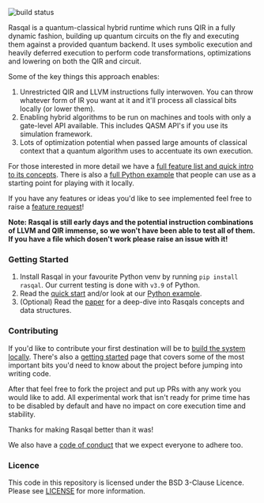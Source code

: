![build status](https://github.com/oqc-community/rasqal/actions/workflows/build.yaml/badge.svg)

Rasqal is a quantum-classical hybrid runtime which runs QIR in a fully dynamic fashion, building up quantum circuits on the fly and executing them against a provided quantum backend.
It uses symbolic execution and heavily deferred execution to perform code transformations, optimizations and lowering on both the QIR and circuit.

Some of the key things this approach enables:

1. Unrestricted QIR and LLVM instructions fully interwoven. You can throw whatever form of IR you want at it and it'll process all classical bits locally (or lower them).
2. Enabling hybrid algorithms to be run on machines and tools with only a gate-level API available. This includes QASM API's if you use its simulation framework.
3. Lots of optimization potential when passed large amounts of classical context that a quantum algorithm uses to accentuate its own execution.

For those interested in more detail we have a [full feature list and quick intro to its concepts](https://github.com/oqc-community/Rasqal/blob/develop/docs/features_and_concepts.py). 
There is also a [full Python example](https://github.com/oqc-community/Rasqal/blob/develop/docs/examples.py) that people can use as a starting point for playing with it locally.

If you have any features or ideas you'd like to see implemented feel free to raise a [feature request](https://github.com/oqc-community/Rasqal/issues/new?assignees=&labels=enhancement&projects=&template=feature_request.md&title=)!

**Note: Rasqal is still early days and the potential instruction combinations of LLVM and QIR immense, so we won't have been able to test all of them. If you have a file which dosen't work please raise an issue with it!**

### Getting Started

1. Install Rasqal in your favourite Python venv by running `pip install rasqal`. Our current testing is done with `v3.9` of Python.
2. Read the [quick start](https://github.com/oqc-community/rasqal/blob/develop/examples.md) and/or look at our [Python example](https://github.com/oqc-community/Rasqal/blob/develop/docs/examples.py).
3. (Optional) Read the [paper](https://github.com/oqc-community/rasqal/blob/develop/docs/Rasqal%20Draft%20v2.pdf) for a deep-dive into Rasqals concepts and data structures.

### Contributing

If you'd like to contribute your first destination will be to [build the system locally](https://github.com/oqc-community/rasqal/blob/develop/building.md).
There's also a [getting started](https://github.com/oqc-community/rasqal/blob/develop/development.md) page that covers some of the most important bits you'd need to know about the project before jumping into writing code.

After that feel free to fork the project and put up PRs with any work you would like to add.
All experimental work that isn't ready for prime time has to be disabled by default and have no impact on core execution time and stability.

Thanks for making Rasqal better than it was!

We also have a [code of conduct](https://github.com/oqc-community/rasqal/blob/develop/code_of_conduct.md) that we expect everyone to adhere too.

### Licence

This code in this repository is licensed under the BSD 3-Clause Licence.
Please see [LICENSE](https://github.com/oqc-community/rasqal/blob/develop/LICENSE) for more information.

